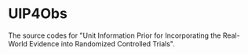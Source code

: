 # UIP4Obs

The source codes for "Unit Information Prior for Incorporating the Real-World Evidence into Randomized Controlled Trials".

